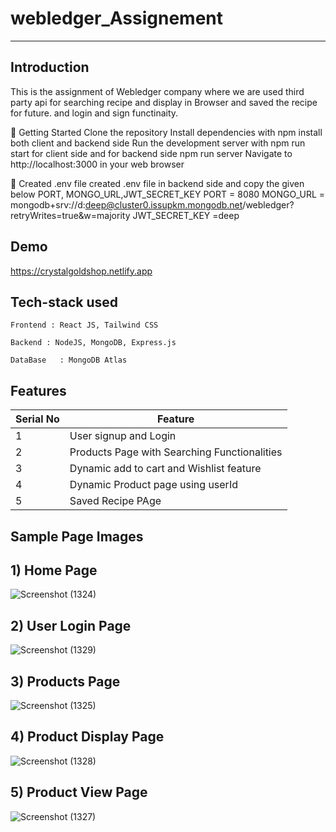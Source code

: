 # webledger_Assignement

---

**Introduction**
---
This is the assignment of Webledger company where we are used third party api for searching recipe and display in Browser and saved the recipe for future. and login and sign functinaity.

🚀 Getting Started
Clone the repository
Install dependencies with npm install both client and backend side 
Run the development server with npm run start for client side and for backend side npm run server
Navigate to http://localhost:3000 in your web browser

🚀 Created .env file
created .env file in backend side and copy the given below PORT, MONGO_URL,JWT_SECRET_KEY
PORT = 8080
MONGO_URL = mongodb+srv://d:deep@cluster0.issupkm.mongodb.net/webledger?retryWrites=true&w=majority
JWT_SECRET_KEY =deep


## Demo

https://crystalgoldshop.netlify.app

##  Tech-stack used
  
   ```
Frontend : React JS, Tailwind CSS

Backend : NodeJS, MongoDB, Express.js

DataBase   : MongoDB Atlas
   ```


## Features

 | Serial No            | Feature                                                              |
| ----------------- | ------------------------------------------------------------------ |
| 1 | User signup and Login |
| 2 | Products Page with Searching Functionalities |
| 3 | Dynamic add to cart and Wishlist feature |
| 4 | Dynamic Product page  using userId |
| 5 | Saved Recipe PAge |


  **Sample Page Images**
  ---
  
  **1) Home Page**
  ---
  ![Screenshot (1324)](https://github.com/deep1524/webledger_Assignement/assets/105913793/6e1693ef-b9dd-47ea-831c-3dbeca13cd5e)

  **2) User Login Page**
   ---

![Screenshot (1329)](https://github.com/deep1524/webledger_Assignement/assets/105913793/a62782f4-26aa-41f7-8c59-9cc8cbf50fb3)

  **3) Products Page**
  ---
![Screenshot (1325)](https://github.com/deep1524/webledger_Assignement/assets/105913793/7575b9c1-d38f-4e84-8b65-d789c651888c)


  **4) Product Display Page**
  ---

![Screenshot (1328)](https://github.com/deep1524/webledger_Assignement/assets/105913793/d5e3e048-a8f9-49aa-a4b6-a682c54e76d6)

  **5) Product View Page**
  ---
 ![Screenshot (1327)](https://github.com/deep1524/webledger_Assignement/assets/105913793/7a1abc1c-adcb-4ac6-9cb9-958f1d309677)




